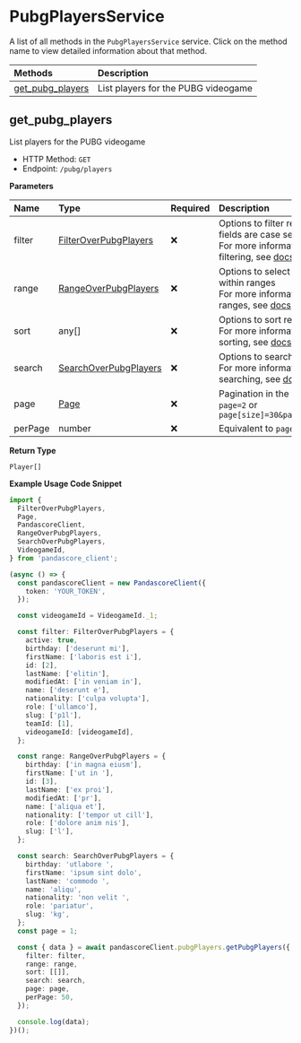 # PubgPlayersService

A list of all methods in the `PubgPlayersService` service. Click on the method name to view detailed information about that method.

| Methods                               | Description                         |
| :------------------------------------ | :---------------------------------- |
| [get_pubg_players](#get_pubg_players) | List players for the PUBG videogame |

## get_pubg_players

List players for the PUBG videogame

- HTTP Method: `GET`
- Endpoint: `/pubg/players`

**Parameters**

| Name    | Type                                                        | Required | Description                                                                                                                                         |
| :------ | :---------------------------------------------------------- | :------- | :-------------------------------------------------------------------------------------------------------------------------------------------------- |
| filter  | [FilterOverPubgPlayers](../models/FilterOverPubgPlayers.md) | ❌       | Options to filter results. String fields are case sensitive <br/>For more information on filtering, see [docs](/docs/filtering-and-sorting#filter). |
| range   | [RangeOverPubgPlayers](../models/RangeOverPubgPlayers.md)   | ❌       | Options to select results within ranges <br/>For more information on ranges, see [docs](/docs/filtering-and-sorting#range).                         |
| sort    | any[]                                                       | ❌       | Options to sort results <br/>For more information on sorting, see [docs](/docs/filtering-and-sorting#sort).                                         |
| search  | [SearchOverPubgPlayers](../models/SearchOverPubgPlayers.md) | ❌       | Options to search results <br/>For more information on searching, see [docs](/docs/filtering-and-sorting#search).                                   |
| page    | [Page](../models/Page.md)                                   | ❌       | Pagination in the form of `page=2` or `page[size]=30&page[number]=2`                                                                                |
| perPage | number                                                      | ❌       | Equivalent to `page[size]`                                                                                                                          |

**Return Type**

`Player[]`

**Example Usage Code Snippet**

```typescript
import {
  FilterOverPubgPlayers,
  Page,
  PandascoreClient,
  RangeOverPubgPlayers,
  SearchOverPubgPlayers,
  VideogameId,
} from 'pandascore_client';

(async () => {
  const pandascoreClient = new PandascoreClient({
    token: 'YOUR_TOKEN',
  });

  const videogameId = VideogameId._1;

  const filter: FilterOverPubgPlayers = {
    active: true,
    birthday: ['deserunt mi'],
    firstName: ['laboris est i'],
    id: [2],
    lastName: ['elitin'],
    modifiedAt: ['in veniam in'],
    name: ['deserunt e'],
    nationality: ['culpa volupta'],
    role: ['ullamco'],
    slug: ['p1l'],
    teamId: [1],
    videogameId: [videogameId],
  };

  const range: RangeOverPubgPlayers = {
    birthday: ['in magna eiusm'],
    firstName: ['ut in '],
    id: [3],
    lastName: ['ex proi'],
    modifiedAt: ['pr'],
    name: ['aliqua et'],
    nationality: ['tempor ut cill'],
    role: ['dolore anim nis'],
    slug: ['l'],
  };

  const search: SearchOverPubgPlayers = {
    birthday: 'utlabore ',
    firstName: 'ipsum sint dolo',
    lastName: 'commodo ',
    name: 'aliqu',
    nationality: 'non velit ',
    role: 'pariatur',
    slug: 'kg',
  };
  const page = 1;

  const { data } = await pandascoreClient.pubgPlayers.getPubgPlayers({
    filter: filter,
    range: range,
    sort: [[]],
    search: search,
    page: page,
    perPage: 50,
  });

  console.log(data);
})();
```

<!-- This file was generated by liblab | https://liblab.com/ -->
